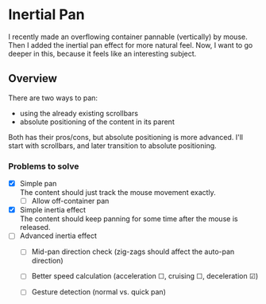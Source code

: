 # Inertial Pan

I recently made an overflowing container pannable (vertically) by mouse. Then I added the inertial pan effect for more natural feel. Now, I want to go deeper in this, because it feels like an interesting subject.

## Overview
There are two ways to pan:

- using the already existing scrollbars
- absolute positioning of the content in its parent

Both has their pros/cons, but absolute positioning is more advanced. I'll start with scrollbars, and later transition to absolute positioning.

### Problems to solve

- [x] Simple pan  
  The content should just track the mouse movement exactly.
  - [ ] Allow off-container pan
- [x] Simple inertia effect  
  The content should keep panning for some time after the mouse is released.
- [ ] Advanced inertia effect
  - [ ] Mid-pan direction check (zig-zags should affect the auto-pan direction)
  - [ ] Better speed calculation (acceleration ☐, cruising ☐, deceleration ☑)
  - [ ] Gesture detection (normal vs. quick pan)

